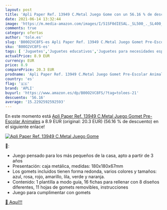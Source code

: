 ```yaml
---
layout: post
title: 'Apli Paper Ref. 13949 C.Metal Juego Gome con un 56.16 % de descuento'
date: 2021-06-14 13:32:44
image: 'https://m.media-amazon.com/images/I/51SF0dIESAL._SL500_._SL400_.jpg'
comments: true
category: ofertas
author: 'tole.es'
slug: 'B00O2VC8FS-es Apli Paper Ref. 13949 C.Metal Juego Gomet Pre-Escolar...'
sku: 'B00O2VC8FS-es'
tags: [ 'Juguetes','Juguetes educativos','Juguetes para necesidades especiales','Juguetes y juegos','Puzzles','Puzzles y rompecabezas','apli', ]
actualPrice: 8.9 EUR
currency: EUR
price: 8.9
comparePrice: 20.3 EUR
prodname: 'Apli Paper Ref. 13949 C.Metal Juego Gomet Pre-Escolar Animales'
country: 'es'
flag: '🇪🇸'
brand: 'APLI'
buyurl: 'https://www.amazon.es/dp/B00O2VC8FS/?tag=tolees-21'
descuento: '56.16'
average: '15.2292592592593'
---
```


En este momento está [Apli Paper Ref. 13949 C.Metal Juego Gomet Pre-Escolar Animales](https://www.amazon.es/dp/B00O2VC8FS/?tag=tolees-21) a 8.9 EUR (original: 20.3 EUR) (56.16 %  de descuento) en el siguiente enlace!

[![Apli Paper Ref. 13949 C.Metal Juego Gome](https://m.media-amazon.com/images/I/51SF0dIESAL._SL500_._SL400_.jpg)](https://www.amazon.es/dp/B00O2VC8FS/?tag=tolees-21)

🔎:

- Juego pensado para los más pequeños de la casa, apto a partir de 3 años
- Presentación: caja metálica, medidas: 180x180x67mm
- Los gomets incluidos tienen forma redonda, varios colores y tamaños: azul, rosa, rojo, amarillo, lila, verde y naranja.
- Contenido: 1 plantilla a modo guía, 16 fichas para rellenar con 8 diseños diferentes, 11 hojas de gomets removibles, instrucciones
- Juego para cumplimentar con gomets

[🛒 Aquí!!!](https://www.amazon.es/dp/B00O2VC8FS/?tag=tolees-21)
